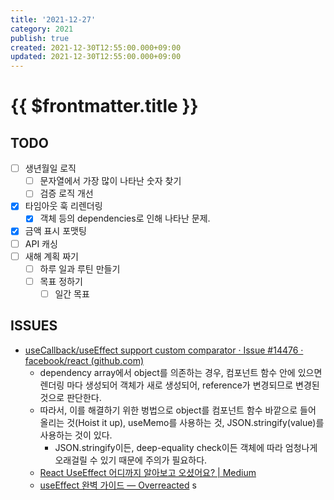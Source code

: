 ```yaml
---
title: '2021-12-27'
category: 2021
publish: true
created: 2021-12-30T12:55:00.000+09:00
updated: 2021-12-30T12:55:00.000+09:00
---
```


# {{ $frontmatter.title }}

## TODO

- [ ] 생년월일 로직
  - [ ] 문자열에서 가장 많이 나타난 숫자 찾기
  - [ ] 검증 로직 개선
- [x] 타임아웃 훅 리렌더링
  - [x] 객체 등의 dependencies로 인해 나타난 문제.
- [x] 금액 표시 포맷팅
- [ ] API 캐싱
- [ ] 새해 계획 짜기
  - [ ] 하루 일과 루틴 만들기
  - [ ] 목표 정하기
    - [ ] 일간 목표

## ISSUES

- [useCallback/useEffect support custom comparator · Issue #14476 · facebook/react (github.com)](https://github.com/facebook/react/issues/14476#issuecomment-471199055)
  - dependency array에서 object를 의존하는 경우, 컴포넌트 함수 안에 있으면 렌더링 마다 생성되어 객체가 새로 생성되어, reference가 변경되므로 변경된 것으로 판단한다.
  - 따라서, 이를 해결하기 위한 벙법으로 object를 컴포넌트 함수 바깥으로 들어 올리는 것(Hoist it up), useMemo를 사용하는 것, JSON.stringify(value)를 사용하는 것이 있다.
    - JSON.stringify이든, deep-equality check이든 객체에 따라 엄청나게 오래걸릴 수 있기 때문에 주의가 필요하다.
  - [React UseEffect 어디까지 알아보고 오셨어요? | Medium](https://sgwanlee.medium.com/useeffect%EC%9D%98-dependency-array-ebd15f35403a)
  - [useEffect 완벽 가이드 — Overreacted](https://overreacted.io/ko/a-complete-guide-to-useeffect/)
    s
